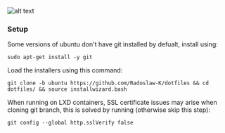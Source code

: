 ![alt text](https://dotfiles.github.io/images/dotfiles-logo.png)

### Setup

Some versions of ubuntu don't have git installed by defualt, install using:

`sudo apt-get install -y git`

Load the installers using this command:

`git clone -b ubuntu https://github.com/Radoslaw-K/dotfiles && cd dotfiles/ && source installwizard.bash`

When running on LXD containers, SSL certificate issues may arise when cloning git branch, this is solved by running (otherwise skip this step):

`git config --global http.sslVerify false`

